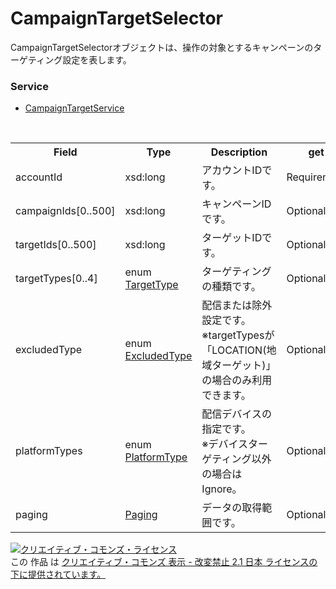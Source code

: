 # CampaignTargetSelector
CampaignTargetSelectorオブジェクトは、操作の対象とするキャンペーンのターゲティング設定を表します。
### Service
+ [CampaignTargetService](../services/CampaignTargetService.md)

<table>
 <tr>
  <th>Field</th>
  <th>Type</th>
  <th>Description</th>
  <th>get</th>
 </tr>
  <tr>
  <td>accountId</td>
  <td>xsd:long</td>
  <td>アカウントIDです。</td>
  <td>Requirement</td>
 </tr>
 <tr>
  <td>campaignIds[0..500]</td>
  <td>xsd:long</td>
  <td>キャンペーンIDです。</td>
  <td>Optional</td>
 </tr>
 <tr>
  <td>targetIds[0..500]</td>
  <td>xsd:long</td>
  <td>ターゲットIDです。</td>
  <td>Optional</td>
 </tr>
  <tr>
  <td>targetTypes[0..4]</td>
  <td>enum<br><a href="./TargetType.md">TargetType</a></td>
  <td>ターゲティングの種類です。</td>
  <td>Optional</td>
 </tr>
 <tr>
  <td>excludedType</td>
  <td>enum<br><a href="./ExcludedType.md">ExcludedType</a></td>
  <td>配信または除外設定です。<br>※targetTypesが「LOCATION(地域ターゲット)」の場合のみ利用できます。</td>
  <td>Optional</td>
 </tr>
 <tr>
  <td>platformTypes</td>
  <td>enum<br><a href="./PlatformType.md">PlatformType</a></td>
  <td>配信デバイスの指定です。<br>※デバイスターゲティング以外の場合はIgnore。</td>
  <td>Optional</td>
 </tr> 
  <tr>
  <td>paging</td>
  <td><a href="./Paging.md">Paging</a></td>
  <td>データの取得範囲です。</td>
  <td>Optional</td>
 </tr>
</table>

<a rel="license" href="http://creativecommons.org/licenses/by-nd/2.1/jp/"><img alt="クリエイティブ・コモンズ・ライセンス" style="border-width:0" src="https://i.creativecommons.org/l/by-nd/2.1/jp/88x31.png" /></a><br />この 作品 は <a rel="license" href="http://creativecommons.org/licenses/by-nd/2.1/jp/">クリエイティブ・コモンズ 表示 - 改変禁止 2.1 日本 ライセンスの下に提供されています。</a>
